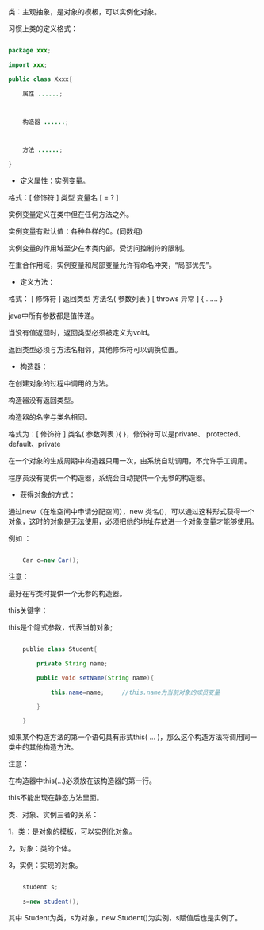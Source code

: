 类：主观抽象，是对象的模板，可以实例化对象。
习惯上类的定义格式：
```java  
package xxx;		
import xxx;		
public class Xxxx{
	属性 ......;

	构造器 ......;

	方法 ......;
}
```
* 定义属性：实例变量。
格式：[ 修饰符 ]  类型 变量名  [ = ? ]
实例变量定义在类中但在任何方法之外。
实例变量有默认值：各种各样的0。(同数组)
实例变量的作用域至少在本类内部，受访问控制符的限制。
在重合作用域，实例变量和局部变量允许有命名冲突，“局部优先”。
* 定义方法：
格式： [ 修饰符 ]  返回类型 方法名( 参数列表 ) [ throws  异常 ] { ...... } 
java中所有参数都是值传递。
当没有值返回时，返回类型必须被定义为void。 
返回类型必须与方法名相邻，其他修饰符可以调换位置。
* 构造器：
在创建对象的过程中调用的方法。
构造器没有返回类型。
构造器的名字与类名相同。
格式为：[ 修饰符 ]  类名( 参数列表 ){  }，修饰符可以是private、 protected、 default、private
在一个对象的生成周期中构造器只用一次，由系统自动调用，不允许手工调用。
程序员没有提供一个构造器，系统会自动提供一个无参的构造器。
* 获得对象的方式：
通过new（在堆空间中申请分配空间），new 类名()，可以通过这种形式获得一个对象，这时的对象是无法使用，必须把他的地址存放进一个对象变量才能够使用。
例如 ：
```java  
	Car c=new Car();
```	
注意：
最好在写类时提供一个无参的构造器。
this关键字：
this是个隐式参数，代表当前对象;
```java  
	publie class Student{
		private String name;
		public void setName(String name){
			this.name=name;		//this.name为当前对象的成员变量
		}
	}
```
如果某个构造方法的第一个语句具有形式this( ... )，那么这个构造方法将调用同一类中的其他构造方法。
注意：
在构造器中this(...)必须放在该构造器的第一行。
this不能出现在静态方法里面。
类、对象、实例三者的关系：
1，类：是对象的模板，可以实例化对象。
2，对象：类的个体。
3，实例：实现的对象。
```java  
	student s;	
	s=new student();
```
其中 Student为类，s为对象，new Student()为实例，s赋值后也是实例了。